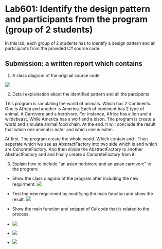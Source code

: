 # Lab601: Identify the design pattern and participants from the program (group of 2 students)

In this lab, each group of 2 students has to identify a design pattern and all participants 
from the provided C# source code. 

## Submission: a written report which contains

1. A class diagram of the original source code

![](http://www.uppic.biz/images/2015/10/02/AnimalWorld.png)

2. Detail explaination about the identified pattern and all the parcipants

  This program is simulating the world of animals. Which has 2 Continents. One is Africa and another is America.
Each of continent has 2 type of animal. A Carnivore and a herbivore. For instance, Africa has a lion and a wildebeast, While America has a wolf and a bison. The program is create a world and simulate animal food chain. At the end. It will conclude the result that which one animal is eater and which one is eaten.

  At first. The program create the whole world. Which contain <Continent> and <Animal>. Then seperate <Continent> which we see as AbstractFactory into two side which is <Africa> and <America> which are ConcreteFactory. And then divide the AbstractFactory <animal> to another AbstractFactory <Carnivore> and <Herbivore> and finally create a ConcreteFactory <AnimalName> from it.

3. Explain how to include "an asian herbivore and an asian carnivore" to the program: 
  - Show the class diagram of the program after including the new requirment.
  ![](http://www.uppic.biz/images/2015/10/02/AnimalWorld2.png) 
  

  - Test the new requirment by modifying the main function and show the result.
   ![](http://www.uppic.biz/images/2015/10/02/Screenshot_2015-10-02_17.png)
  
  - Show the main function and snippet of C# code that is related to the process.
  - ![](http://www.uppic.biz/images/2015/10/02/Screenshot_2015-10-02_17SWkNn.png)
  - ![](http://www.uppic.biz/images/2015/10/02/Screenshot_2015-10-02_17W4uXz.png)
  - ![](http://www.uppic.biz/images/2015/10/02/Screenshot_2015-10-02_17suOTg.png)

